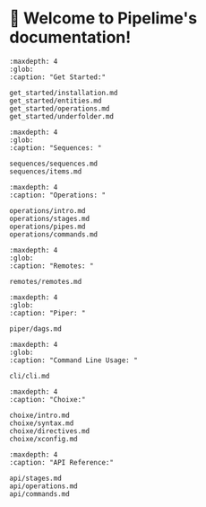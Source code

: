 # 🍋 Welcome to Pipelime's documentation!

```{toctree}
:maxdepth: 4
:glob:
:caption: "Get Started:"

get_started/installation.md
get_started/entities.md
get_started/operations.md
get_started/underfolder.md
```

```{toctree}
:maxdepth: 4
:glob:
:caption: "Sequences: "

sequences/sequences.md
sequences/items.md
```

```{toctree}
:maxdepth: 4
:caption: "Operations: "

operations/intro.md
operations/stages.md
operations/pipes.md
operations/commands.md
```

```{toctree}
:maxdepth: 4
:glob:
:caption: "Remotes: "

remotes/remotes.md
```

```{toctree}
:maxdepth: 4
:glob:
:caption: "Piper: "

piper/dags.md
```

```{toctree}
:maxdepth: 4
:glob:
:caption: "Command Line Usage: "

cli/cli.md
```

```{toctree}
:maxdepth: 4
:caption: "Choixe:"

choixe/intro.md
choixe/syntax.md
choixe/directives.md
choixe/xconfig.md
```

```{toctree}
:maxdepth: 4
:caption: "API Reference:"

api/stages.md
api/operations.md
api/commands.md
```
